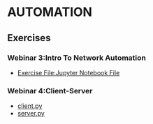 # AUTOMATION
## Exercises
### Webinar 3:Intro To Network Automation 
+ [Exercise File:Jupyter Notebook File](https://github.com/AK-Engineer/Incu2020/blob/master/Automation/Intro%20to%20Network%20Automation-Exercise.ipynb "Juputer Notebook File")
### Webinar 4:Client-Server
+ [client.py](https://github.com/AK-Engineer/Incu2020/blob/master/Automation/client.py "Client File")
+ [server.py](https://github.com/AK-Engineer/Incu2020/blob/master/Automation/server.py "Server File")
